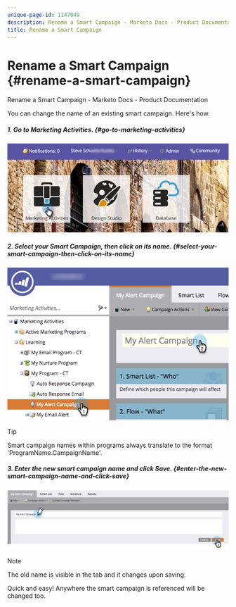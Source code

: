 ```yaml
---
unique-page-id: 1147049
description: Rename a Smart Campaign - Marketo Docs - Product Documentation
title: Rename a Smart Campaign
---
```


# Rename a Smart Campaign {#rename-a-smart-campaign}

Rename a Smart Campaign - Marketo Docs - Product Documentation

You can change the name of an existing smart campaign. Here's how.

##### 1. Go to Marketing Activities. {#go-to-marketing-activities}

![](assets/login-marketing-activities.png)

##### 2. Select your Smart Campaign, then click on its name. {#select-your-smart-campaign-then-click-on-its-name}

![](assets/renamecampaign-hands.png)

>[!TIP]
>
>Smart campaign names within programs always translate to the format 'ProgramName.CampaignName'.

##### 3. Enter the new smart campaign name and click Save. {#enter-the-new-smart-campaign-name-and-click-save}

![](assets/rename-cursorandhand.png)

>[!NOTE]
>
>The old name is visible in the tab and it changes upon saving.

Quick and easy! Anywhere the smart campaign is referenced will be changed too. 